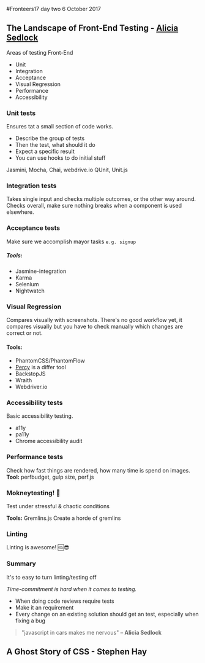 #Fronteers17 day two 6 October 2017

## The Landscape of Front-End Testing - [Alicia Sedlock](https://twitter.com/Aliciability)

Areas of testing Front-End
- Unit
- Integration
- Acceptance
- Visual Regression
- Performance
- Accessibility

### Unit tests
Ensures tat a small section of code works.
- Describe the group of tests
- Then the test, what should it do
- Expect a specific result
- You can use hooks to do initial stuff

Jasmini, Mocha, Chai, webdrive.io QUnit, Unit.js

### Integration tests
Takes single input and checks multiple outcomes, or the other way around.
Checks overall, make sure nothing breaks when a component is used elsewhere.

### Acceptance tests
Make sure we accomplish mayor tasks `e.g. signup`

##### Tools:
- Jasmine-integration
- Karma
- Selenium
- Nightwatch

### Visual Regression
Compares visually with screenshots.
There's no good workflow yet, it compares visually but you have to check manually which changes are correct or not.

#### Tools:
- PhantomCSS/PhantomFlow
- [Percy](percy.io) is a differ tool
- BackstopJS
- Wraith
- Webdriver.io

### Accessibility tests
Basic accessibility testing.
- a11y
- pa11y
- Chrome accessibility audit

### Performance tests
Check how fast things are rendered, how many time is spend on images.
**Tool:** perfbudget, gulp size, perf.js

### Mokneytesting! :monkey:
Test under stressful & chaotic conditions

**Tools:** Gremlins.js
Create a horde of gremlins

### Linting
Linting is awesome! :cool::sunglasses:

### Summary
It's to easy to turn linting/testing off

_Time-commitment is hard when it comes to testing._
- When doing code reviews require tests
- Make it an requirement
- Every change on an existing solution should get an test, especially when fixing a bug

> "javascript in cars makes me nervous"
– **Alicia Sedlock**


## A Ghost Story of CSS - Stephen Hay
